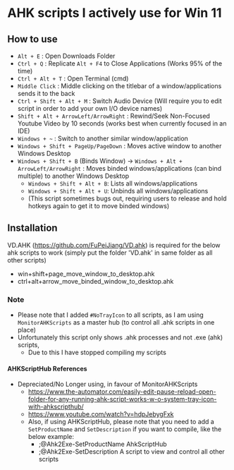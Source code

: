 # AHK scripts I actively use for Win 11

## How to use

- `Alt + E` : Open Downloads Folder
- `Ctrl + Q` : Replicate `Alt + F4` to Close Applications (Works 95% of the time)
- `Ctrl + Alt + T` : Open Terminal (cmd)
- `Middle Click` : Middle clicking on the titlebar of a window/applications sends it to the back
- `Ctrl + Shift + Alt + M` : Switch Audio Device (Will require you to edit script in order to add your own I/O device names)
- `Shift + Alt + ArrowLeft/ArrowRight` : Rewind/Seek Non-Focused Youtube Video by 10 seconds (works best when currently focused in an IDE)
- `Windows + ~` : Switch to another similar window/application
- `Windows + Shift + PageUp/PageDown` : Moves active window to another Windows Desktop
- `Windows + Shift + B` (Binds Window) -> `Windows + Alt + ArrowLeft/ArrowRight` : Moves binded windows/applications (can bind multiple) to another Windows Desktop
  - `Windows + Shift + Alt + B`: Lists all windows/applications
  - `Windows + Shift + Alt + U`: Unbinds all windows/applications
  - (This script sometimes bugs out, requiring users to release and hold hotkeys again to get it to move binded windows)

## Installation

VD.AHK (<https://github.com/FuPeiJiang/VD.ahk>) is required for the below ahk scripts to work (simply put the folder 'VD.ahk' in same folder as all other scripts)

- win+shift+page_move_window_to_desktop.ahk
- ctrl+alt+arrow_move_binded_window_to_desktop.ahk

### Note

- Please note that I added `#NoTrayIcon` to all scripts, as I am using `MonitorAHKScripts` as a master hub (to control all .ahk scripts in one place)
- Unfortunately this script only shows .ahk processes and not .exe (ahk) scripts,
  - Due to this I have stopped compiling my scripts

#### AHKScriptHub References

- Depreciated/No Longer using, in favour of MonitorAHKScripts
  - <https://www.the-automator.com/easily-edit-pause-reload-open-folder-for-any-running-ahk-script-works-w-o-system-tray-icon-with-ahkscripthub/>
  - <https://www.youtube.com/watch?v=hdpJebygFxk>
  - Also, if using AHKScriptHub, please note that you need to add a `SetProductName` and `SetDescription` if you want to compile, like the below example:
    - ;@Ahk2Exe-SetProductName AhkScriptHub
    - ;@Ahk2Exe-SetDescription A script to view and control all other scripts
